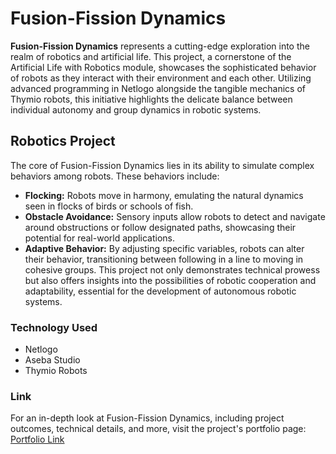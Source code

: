 # Fusion-Fission Dynamics
__Fusion-Fission Dynamics__ represents a cutting-edge exploration into the realm of robotics and artificial life. This project, a cornerstone of the Artificial Life with Robotics module, showcases the sophisticated behavior of robots as they interact with their environment and each other. Utilizing advanced programming in Netlogo alongside the tangible mechanics of Thymio robots, this initiative highlights the delicate balance between individual autonomy and group dynamics in robotic systems.
## Robotics Project
The core of Fusion-Fission Dynamics lies in its ability to simulate complex behaviors among robots. These behaviors include:
* __Flocking:__ Robots move in harmony, emulating the natural dynamics seen in flocks of birds or schools of fish.
* __Obstacle Avoidance:__ Sensory inputs allow robots to detect and navigate around obstructions or follow designated paths, showcasing their potential for real-world applications.
* __Adaptive Behavior:__ By adjusting specific variables, robots can alter their behavior, transitioning between following in a line to moving in cohesive groups.
This project not only demonstrates technical prowess but also offers insights into the possibilities of robotic cooperation and adaptability, essential for the development of autonomous robotic systems.

### Technology Used
  * Netlogo
  * Aseba Studio
  * Thymio Robots

### Link
For an in-depth look at Fusion-Fission Dynamics, including project outcomes, technical details, and more, visit the project's portfolio page:
[Portfolio Link](https://suhaibashraf.github.io/fusion-fission-dynamics)
